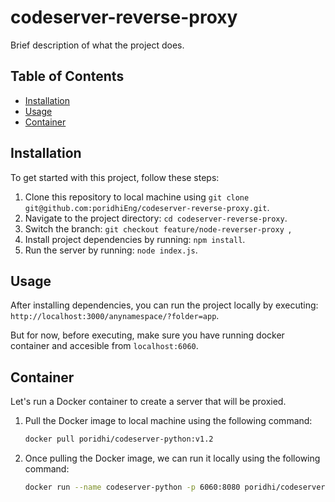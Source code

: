 # codeserver-reverse-proxy

Brief description of what the project does.

## Table of Contents

- [Installation](#installation)
- [Usage](#usage)
- [Container](#container)

## Installation

To get started with this project, follow these steps:

1. Clone this repository to local machine using `git clone git@github.com:poridhiEng/codeserver-reverse-proxy.git`.
2. Navigate to the project directory: `cd codeserver-reverse-proxy`.
3. Switch the branch: `git checkout feature/node-reverser-proxy `,
4. Install project dependencies by running: `npm install`.
5. Run the server by running: `node index.js`.

## Usage

After installing dependencies, you can run the project locally by executing: 
`http://localhost:3000/anynamespace/?folder=app`.

But for now, before executing, make sure you have running docker container and accesible from `localhost:6060`.

## Container

Let's run a Docker container to create a server that will be proxied.

1.  Pull the Docker image to local machine using the following command: 
    ```bash
    docker pull poridhi/codeserver-python:v1.2
    ```
2. Once pulling the Docker image, we can run it locally using the following command:
    ```bash
    docker run --name codeserver-python -p 6060:8080 poridhi/codeserver-python:v1.2
    ```
